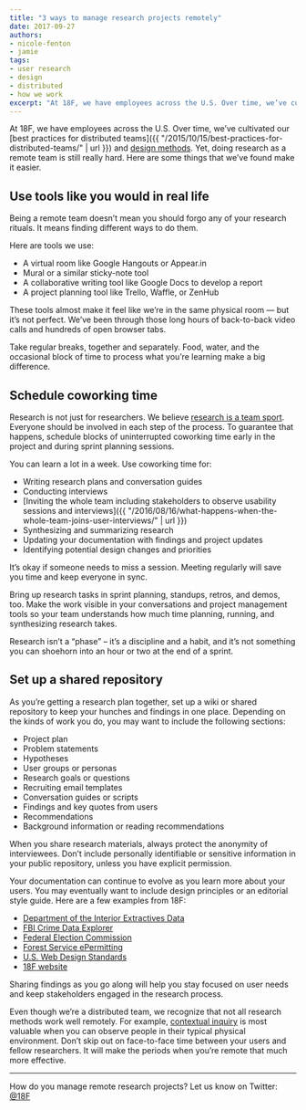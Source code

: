 ```yaml
---
title: "3 ways to manage research projects remotely"
date: 2017-09-27
authors: 
- nicole-fenton
- jamie
tags: 
- user research
- design
- distributed
- how we work
excerpt: "At 18F, we have employees across the U.S. Over time, we’ve cultivated our best practices for distributed teams and design methods. Yet, doing research as a remote team is still really hard. Here are some things that we’ve found make it easier."
---
```


At 18F, we have employees across the U.S. Over time, we’ve cultivated our [best practices for distributed teams]({{ "/2015/10/15/best-practices-for-distributed-teams/" | url }}) and [design methods](https://methods.18f.gov/). Yet, doing research as a remote team is still really hard. Here are some things that we’ve found make it easier.

## Use tools like you would in real life 

Being a remote team doesn’t mean you should forgo any of your research rituals. It means finding different ways to do them. 

Here are tools we use: 

- A virtual room like Google Hangouts or Appear.in
- Mural or a similar sticky-note tool
- A collaborative writing tool like Google Docs to develop a report
- A project planning tool like Trello, Waffle, or ZenHub

These tools almost make it feel like we’re in the same physical room — but it’s not perfect. We’ve been through those long hours of back-to-back video calls and hundreds of open browser tabs.

Take regular breaks, together and separately. Food, water, and the occasional block of time to process what you’re learning make a big difference.

## Schedule coworking time

Research is not just for researchers. We believe [research is a team sport](https://userresearch.blog.gov.uk/2014/08/06/have-you-had-your-recommended-dose-of-research/). Everyone should be involved in each step of the process. To guarantee that happens, schedule blocks of uninterrupted coworking time early in the project and during sprint planning sessions.

You can learn a lot in a week. Use coworking time for:

- Writing research plans and conversation guides
- Conducting interviews
- [Inviting the whole team including stakeholders to observe usability sessions and interviews]({{ "/2016/08/16/what-happens-when-the-whole-team-joins-user-interviews/" | url }})
- Synthesizing and summarizing research
- Updating your documentation with findings and project updates
- Identifying potential design changes and priorities

It’s okay if someone needs to miss a session. Meeting regularly will save you time and keep everyone in sync.

Bring up research tasks in sprint planning, standups, retros, and demos, too. Make the work visible in your conversations and project management tools so your team understands how much time planning, running, and synthesizing research takes.

Research isn’t a “phase” – it’s a discipline and a habit, and it’s not something you can shoehorn into an hour or two at the end of a sprint.

## Set up a shared repository

As you’re getting a research plan together, set up a wiki or shared repository to keep your hunches and findings in one place. Depending on the kinds of work you do, you may want to include the following sections:

- Project plan
- Problem statements
- Hypotheses
- User groups or personas
- Research goals or questions
- Recruiting email templates
- Conversation guides or scripts
- Findings and key quotes from users
- Recommendations
- Background information or reading recommendations

When you share research materials, always protect the anonymity of interviewees. Don’t include personally identifiable or sensitive information in your public repository, unless you have explicit permission.  

Your documentation can continue to evolve as you learn more about your users. You may eventually want to include design principles or an editorial style guide. Here are a few examples from 18F:

- [Department of the Interior Extractives Data](https://github.com/18F/doi-extractives-data/wiki)
- [FBI Crime Data Explorer](https://github.com/18F/crime-data-explorer/wiki)
- [Federal Election Commission](https://github.com/18F/fec-testing/issues)
- [Forest Service ePermitting](https://github.com/18F/fs-online-permitting/wiki/Entry-research-(June-2017))
- [U.S. Web Design Standards](https://github.com/18F/web-design-standards/wiki)
- [18F website](https://github.com/18F/18f.gsa.gov/wiki)

Sharing findings as you go along will help you stay focused on user needs and keep stakeholders engaged in the research process. 

Even though we’re a distributed team, we recognize that not all research methods work well remotely. For example, [contextual inquiry](https://methods.18f.gov/discover/contextual-inquiry/) is most valuable when you can observe people in their typical physical environment. Don’t skip out on face-to-face time between your users and fellow researchers. It will make the periods when you’re remote that much more effective.

---
How do you manage remote research projects? Let us know on Twitter: [@18F](https://twitter.com/18F/)
